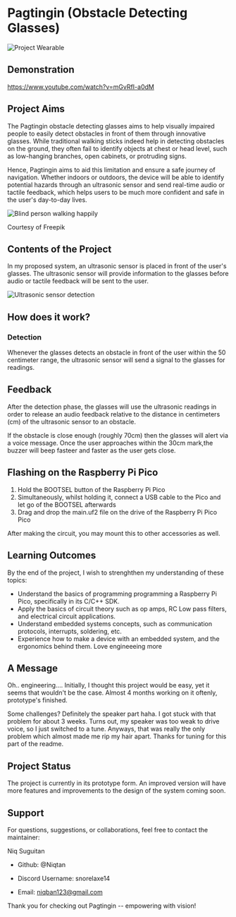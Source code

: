 # Pagtingin (Obstacle Detecting Glasses)

![Project Wearable](Pico_Prototype/images/Glasses.jpg)

## Demonstration
https://www.youtube.com/watch?v=mGvRfI-a0dM

## Project Aims

The Pagtingin obstacle detecting glasses aims to help visually impaired people to easily detect obstacles in front of them through innovative glasses. While traditional walking sticks indeed help in detecting obstacles on the ground, they often fail to identify objects at chest or head level, such as low-hanging branches, open cabinets, or protruding signs. 

Hence, Pagtingin aims to aid this limitation and ensure a safe journey of navigation. Whether indoors or outdoors, the device will be able to identify potential hazards through an ultrasonic sensor and send real-time audio or tactile feedback, which helps users to be much more confident and safe in the user's day-to-day lives.

![Blind person walking happily](images/blind-man-people-with-disability-handicapped-person-everyday-life-visually-impaired-man-with-walking-stick-descending-steps-city-park.jpg)

Courtesy of Freepik

## Contents of the Project

In my proposed system, an ultrasonic sensor is placed in front of the user's glasses. The ultrasonic sensor will provide information to the glasses before audio or tactile feedback will be sent to the user.

![Ultrasonic sensor detection](images/download.jpeg)

## How does it work?

### Detection
Whenever the glasses detects an obstacle in front of the user within the 50 centimeter range, the ultrasonic sensor will send a signal to the glasses for readings.

## Feedback
After the detection phase, the glasses will use the ultrasonic readings in order to release an audio feedback relative to the distance in centimeters (cm) of the ultrasonic sensor to an obstacle.

If the obstacle is close enough (roughly 70cm) then the glasses will alert via a voice message. Once the user approaches within the 30cm mark,the buzzer will beep fasteer and faster as the user gets close.

## Flashing on the Raspberry Pi Pico
1. Hold the BOOTSEL button of the Raspberry Pi Pico
2. Simultaneously, whilst holding it, connect a USB cable to the Pico and let go of the BOOTSEL afterwards
3. Drag and drop the main.uf2 file on the drive of the Raspberry Pi Pico
Pico

After making the circuit, you may mount  this to other accessories as well.

## Learning Outcomes

By the end of the project, I wish to strenghthen my understanding of these topics:

- Understand the basics of programming programming a Raspberry Pi Pico, specifically in its C/C++ SDK.
- Apply the basics of circuit theory such as op amps, RC Low pass filters, and electrical circuit applications.
- Understand embedded systems concepts, such as communication protocols, interrupts, soldering, etc.
- Experience how to make a device with an embedded system, and the ergonomics behind them.
Love engineeeing more

## A Message
Oh.. engineering.... Initially, I thought this project would be easy, yet it seems that wouldn't be the case. Almost 4 months working on it oftenly, prototype's finished.

Some challenges? Definitely the speaker part haha. I got stuck with that problem for about 3 weeks. Turns out, my speaker was too weak to drive voice, so I just switched to a tune. Anyways, that was really the only problem which almost made me rip my hair apart. Thanks for tuning for this part of the readme.

## Project Status
The project is currently in its prototype form. An improved version will have more features and improvements to the design of the system coming soon. 

## Support

For questions, suggestions, or collaborations, feel free to contact the maintainer:

Niq Suguitan

- Github: @Niqtan

- Discord Username: snorelaxe14

- Email: niqban123@gmail.com

Thank you for checking out Pagtingin -- empowering with vision!
